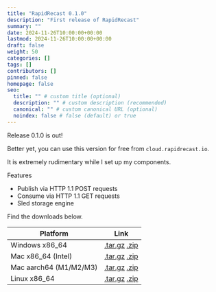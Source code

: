 ```yaml
---
title: "RapidRecast 0.1.0"
description: "First release of RapidRecast"
summary: ""
date: 2024-11-26T10:00:00+00:00
lastmod: 2024-11-26T10:00:00+00:00
draft: false
weight: 50
categories: []
tags: []
contributors: []
pinned: false
homepage: false
seo:
  title: "" # custom title (optional)
  description: "" # custom description (recommended)
  canonical: "" # custom canonical URL (optional)
  noindex: false # false (default) or true
---
```


Release 0.1.0 is out!

Better yet, you can use this version for free from `cloud.rapidrecast.io`.

It is extremely rudimentary while I set up my components.

Features
- Publish via HTTP 1.1 POST requests
- Consume via HTTP 1.1 GET requests
- Sled storage engine

Find the downloads below.

| Platform | Link |
| -- | -- |
| Windows x86_64 | [.tar.gz](/release/0.1.0/rapidrecast-v0.1.0-x86_64-pc-windows-msvc.tar.gz) [.zip](/release/0.1.0/rapidrecast-v0.1.0-x86_64-pc-windows-msvc.zip) |
| Mac x86_64 (Intel) | [.tar.gz](/release/0.1.0/rapidrecast-v0.1.0-x86_64-apple-darwin.tar.gz) [.zip](/release/0.1.0/rapidrecast-v0.1.0-x86_64-apple-darwin.zip) |
| Mac aarch64 (M1/M2/M3) | [.tar.gz](/release/0.1.0/rapidrecast-v0.1.0-aarch64-apple-darwin.tar.gz) [.zip](/release/0.1.0/rapidrecast-v0.1.0-aarch64-apple-darwin.zip) |
| Linux x86_64 | [.tar.gz](/release/0.1.0/rapidrecast-v0.1.0-x86_64-unknown-linux-gnu.tar.gz) [.zip](/release/0.1.0/rapidrecast-v0.1.0-x86_64-unknown-linux-gnu.zip) |
